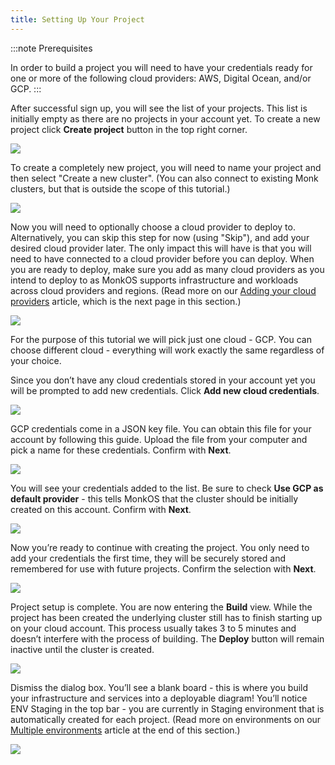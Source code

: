 ```yaml
---
title: Setting Up Your Project
---
```


:::note Prerequisites

In order to build a project you will need to have your credentials ready for one or more of the following cloud providers:
AWS, Digital Ocean, and/or GCP. 
:::

After successful sign up, you will see the list of your projects. This list is initially empty as there are no projects in your account yet. To create a new project click **Create project** button in the top right corner.

![](/img/docs/gui/gui43.png)

To create a completely new project, you will need to name your project and then select "Create a new cluster". (You can also connect to existing Monk clusters, but that is outside the scope of this tutorial.)

![](/img/docs/gui/gui52.png)

Now you will need to optionally choose a cloud provider to deploy to. Alternatively, you can skip this step for now (using "Skip"), and add your desired cloud provider later. The only impact this will have is that you will need to have connected to a cloud provider before you can deploy. When you are ready to deploy, make sure you add as many cloud providers as you intend to deploy to as MonkOS supports infrastructure and workloads across cloud providers and regions. (Read more on our [Adding your cloud providers](add-cloud-providers) article, which is the next page in this section.)

![](/img/docs/gui/gui9.png)

For the purpose of this tutorial we will pick just one cloud - GCP. You can choose different cloud - everything will work exactly the same regardless of your choice.  

Since you don’t have any cloud credentials stored in your account yet you will be prompted to add new credentials. Click **Add new cloud credentials**.

![](/img/docs/gui/gui57.png)

GCP credentials come in a JSON key file. You can obtain this file for your account by following this guide. Upload the file from your computer and pick a name for these credentials. Confirm with **Next**.

![](/img/docs/gui/gui41.png)

You will see your credentials added to the list. Be sure to check **Use GCP as default provider** - this tells MonkOS that the cluster should be initially created on this account. Confirm with **Next**.

![](/img/docs/gui/gui15.png)

Now you’re ready to continue with creating the project. You only need to add your credentials the first time, they will be securely stored and remembered for use with future projects. Confirm the selection with **Next**.

<!-- FIXME: Screenshot shows Azure, do we need to change that based on the change requested for the pre-requisite? -->
![](/img/docs/gui/gui54.png)

Project setup is complete. You are now entering the **Build** view. While the project has been created the underlying cluster still has to finish starting up on your cloud account. This process usually takes 3 to 5 minutes and doesn’t interfere with the process of building. The **Deploy** button will remain inactive until the cluster is created.

![](/img/docs/gui/gui48.png)

Dismiss the dialog box. You’ll see a blank board - this is where you build your infrastructure and services into a deployable diagram! You’ll notice ENV Staging in the top bar - you are currently in Staging environment that is automatically created for each project. (Read more on environments on our [Multiple environments](environments) article at the end of this section.)

![](/img/docs/gui/gui22.png)
